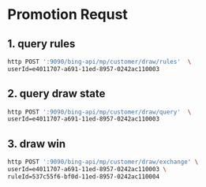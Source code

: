 # Promotion Requst

## 1. query rules

```sh
http POST ':9090/bing-api/mp/customer/draw/rules'  \
userId=e4011707-a691-11ed-8957-0242ac110003
```

## 2. query draw state

```sh
http POST ':9090/bing-api/mp/customer/draw/query'  \
userId=e4011707-a691-11ed-8957-0242ac110003
```

## 3. draw win

```sh
http POST ':9090/bing-api/mp/customer/draw/exchange' \
userId=e4011707-a691-11ed-8957-0242ac110003 \
ruleId=537c55f6-bf0d-11ed-8957-0242ac110004
```
